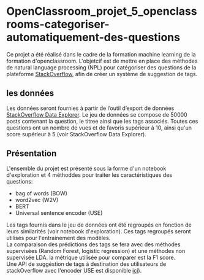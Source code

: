 #  OpenClassroom_projet_5_openclassrooms-categoriser-automatiquement-des-questions

Ce projet a été réalisé dans le cadre de la formation machine learning de la formation d'openclassroom.
L'objetcif est de mettre en place des méthodes de natural language processing (NPL) pour catégoriser des questions de la plateforme [StackOverflow](https://stackoverflow.com/), afin de créer un système de suggestion de tags.
## les données
Les données seront fournies à partir de l’outil d’export de données  [StackOverflow Data Explorer](https://data.stackexchange.com/stackoverflow/query/new). Le jeu de données se compose de 50000 posts contenant la question, le titree ainsi que les tags associés. Toutes ces questions ont un nombre de vues et de favoris supérieur à 10, ainsi qu'un score supérieur à 5 (voir StackOverflow Data Explorer).
## Présentation
L'ensemble du projet est présenté sous la forme d'un notebook d'exploration et 4 méthoddes pour traiter les caractéristiques des questions:
 - bag of words (BOW)
 -  word2vec (W2V)
 - BERT
 -  Universal sentence encoder (USE)

Les tags fournis dans le jeu de données ont été regroupés en fonction de leurs similarités (voir notebook d'exploration). Ces tags regroupés seront utilisés pour l'entrainement des modèles.\
La comparaison des prédictions des tags se fera avec des méthodes supervisées (Random Forest, logistic regression) et une méthodes non supervisée LDA. 
la métrique utilisée pour comparer  est la F1 score.\
 Une API de suggéstion de tags à destination des utilisateurs de stackOverflow avec l'encoder USE est disponible [ici](https://github.com/thomasnicolazo/webapp_Stackoverflow_Question_Classification)).
 
